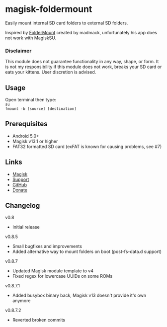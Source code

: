 # magisk-foldermount
Easily mount internal SD card folders to external SD folders.

Inspired by [FolderMount](https://forum.xda-developers.com/showthread.php?t=2192122) created by madmack, unfortunately his app does not work with MagiskSU.

### Disclaimer
This module does not guarantee functionality in any way, shape, or form. It is not my responsibility if this module does not work, breaks your SD card or eats your kittens. User discretion is advised.

## Usage
Open terminal then type:  
 `su`  
 `fmount -b [source] [destination]`

## Prerequisites
* Android 5.0+
* Magisk v13.1 or higher
* FAT32 formatted SD card (exFAT is known for causing problems, see #7)

## Links
* [Magisk](https://forum.xda-developers.com/apps/magisk/official-magisk-v7-universal-systemless-t3473445)
* [Support](https://forum.xda-developers.com/apps/magisk/module-magisk-foldermount-v0-8-t3591215)
* [GitHub](https://github.com/codebucketdev/magisk-foldermount)
* [Donate](https://www.paypal.me/codebucket/5)

## Changelog
v0.8
  - Initial release

v0.8.5
  - Small bugfixes and improvements
  - Added alternative way to mount folders on boot (post-fs-data.d support)

v0.8.7
  - Updated Magisk module template to v4
  - Fixed regex for lowercase UUIDs on some ROMs

v0.8.7.1
  - Added busybox binary back, Magisk v13 doesn't provide it's own anymore

v0.8.7.2
  - Reverted broken commits
